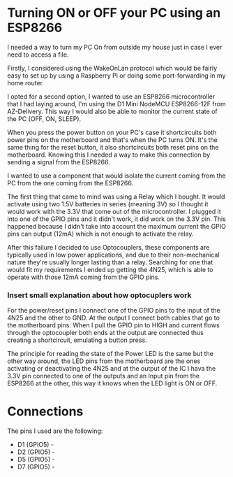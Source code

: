 # Turning ON or OFF your PC using an ESP8266

I needed a way to turn my PC On from outside my house just in case I ever need to access a file.

Firstly, I considered using the WakeOnLan protocol which would be fairly easy to set up by using a Raspberry Pi or doing some port-forwarding in my home router.

I opted for a second option, I wanted to use an ESP8266 microcontroller that I had laying around, I'm using the D1 Mini NodeMCU ESP8266-12F from AZ-Delivery. This way I would also be able to monitor the current state of the PC (OFF, ON, SLEEP).

When you press the power button on your PC's case it shortcircuits both power pins on the motherboard and that's when the PC turns ON. It's the same thing for the reset button, it also shortcircuits both reset pins on the motherboard. Knowing this I needed a way to make this connection by sending a signal from the ESP8266.

I wanted to use a component that would isolate the current coming from the PC from the one coming from the ESP8266.

The first thing that came to mind was using a Relay which I bought. It would activate using two 1.5V batteries in series (meaning 3V) so I thought it would work with the 3.3V that come out of the microcontroller. I plugged it into one of the GPIO pins and it didn't work, it did work on the 3.3V pin. This happened because I didn't take into account the maximum current the GPIO pins can output (12mA) which is not enough to activate the relay.

After this failure I decided to use Optocouplers, these components are typically used in low power applications, and due to their non-mechanical nature they're usually longer lasting than a relay. Searching for one that would fit my requirements I ended up getting the 4N25, which is able to operate with those 12mA coming from the GPIO pins.

### Insert small explanation about how optocuplers work

For the power/reset pins I connect one of the GPIO pins to the input of the 4N25 and the other to GND. At the output I connect both cables that go to the motherboard pins. When I pull the GPIO pin to HIGH and current flows through the optocoupler both ends at the output are connected thus creating a shortcircuit, emulating a button press.

The principle for reading the state of the Power LED is the same but the other way around, the LED pins from the motherboard are the ones activating or deactivating the 4N25 and at the output of the IC I hava the 3.3V pin connected to one of the outputs and an Input pin from the ESP8266 at the other, this way it knows when the LED light is ON or OFF.

# Connections

The pins I used are the following:
* D1 (GPIO5) - 
* D2 (GPIO5) - 
* D5 (GPIO5) - 
* D7 (GPIO5) - 
